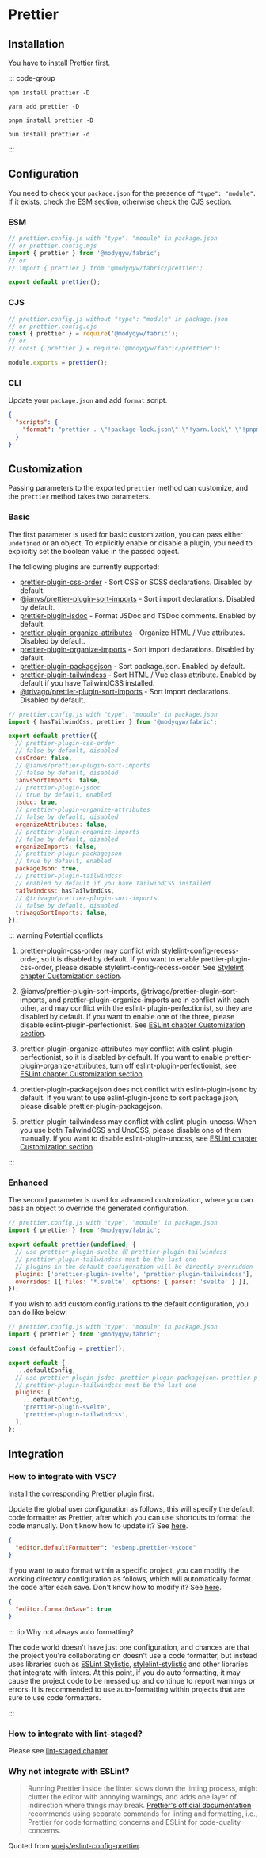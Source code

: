 # Prettier

## Installation

You have to install Prettier first.

::: code-group

```shell [npm]
npm install prettier -D
```

```shell [yarn]
yarn add prettier -D
```

```shell [pnpm]
pnpm install prettier -D
```

```shell [bun]
bun install prettier -d
```

:::

## Configuration

You need to check your `package.json` for the presence of `"type": "module"`. If it exists, check the [ESM section](#esm), otherwise check the [CJS section](#cjs).

### ESM

```js
// prettier.config.js with "type": "module" in package.json
// or prettier.config.mjs
import { prettier } from '@modyqyw/fabric';
// or
// import { prettier } from '@modyqyw/fabric/prettier';

export default prettier();
```

### CJS

```js
// prettier.config.js without "type": "module" in package.json
// or prettier.config.cjs
const { prettier } = require('@modyqyw/fabric');
// or
// const { prettier } = require('@modyqyw/fabric/prettier');

module.exports = prettier();
```

### CLI

Update your `package.json` and add `format` script.

```json
{
  "scripts": {
    "format": "prettier . \"!package-lock.json\" \"!yarn.lock\" \"!pnpm-lock.yaml\" \"bun.lock\"  --ignore-unknown --write --cache"
  }
}
```

## Customization

Passing parameters to the exported `prettier` method can customize, and the `prettier` method takes two parameters.

### Basic

The first parameter is used for basic customization, you can pass either `undefined` or an object. To explicitly enable or disable a plugin, you need to explicitly set the boolean value in the passed object.

The following plugins are currently supported:

- [prettier-plugin-css-order](https://github.com/Siilwyn/prettier-plugin-css-order) - Sort CSS or SCSS declarations. Disabled by default.
- [@ianvs/prettier-plugin-sort-imports](https://github.com/ianvs/prettier-plugin-sort-imports) - Sort import declarations. Disabled by default.
- [prettier-plugin-jsdoc](https://github.com/hosseinmd/prettier-plugin-jsdoc) - Format JSDoc and TSDoc comments. Enabled by default.
- [prettier-plugin-organize-attributes](https://github.com/NiklasPor/prettier-plugin-organize-attributes) - Organize HTML / Vue attributes. Disabled by default.
- [prettier-plugin-organize-imports](https://github.com/simonhaenisch/prettier-plugin-organize-imports) - Sort import declarations. Disabled by default.
- [prettier-plugin-packagejson](https://github.com/matzkoh/prettier-plugin-packagejson) - Sort package.json. Enabled by default.
- [prettier-plugin-tailwindcss](https://github.com/tailwindlabs/prettier-plugin-tailwindcss) - Sort HTML / Vue class attribute. Enabled by default if you have TailwindCSS installed.
- [@trivago/prettier-plugin-sort-imports](https://github.com/trivago/prettier-plugin-sort-imports) - Sort import declarations. Disabled by default.

```javascript
// prettier.config.js with "type": "module" in package.json
import { hasTailwindCss, prettier } from '@modyqyw/fabric';

export default prettier({
  // prettier-plugin-css-order
  // false by default, disabled
  cssOrder: false,
  // @ianvs/prettier-plugin-sort-imports
  // false by default, disabled
  ianvsSortImports: false,
  // prettier-plugin-jsdoc
  // true by default, enabled
  jsdoc: true,
  // prettier-plugin-organize-attributes
  // false by default, disabled
  organizeAttributes: false,
  // prettier-plugin-organize-imports
  // false by default, disabled
  organizeImports: false,
  // prettier-plugin-packagejson
  // true by default, enabled
  packageJson: true,
  // prettier-plugin-tailwindcss
  // enabled by default if you have TailwindCSS installed
  tailwindcss: hasTailwindCss,
  // @trivago/prettier-plugin-sort-imports
  // false by default, disabled
  trivagoSortImports: false,
});
```

::: warning Potential conflicts

1. prettier-plugin-css-order may conflict with stylelint-config-recess-order, so it is disabled by default. If you want to enable prettier-plugin-css-order, please disable stylelint-config-recess-order. See [Stylelint chapter Customization section](../linter/stylelint#customization).

2. @ianvs/prettier-plugin-sort-imports, @trivago/prettier-plugin-sort-imports, and prettier-plugin-organize-imports are in conflict with each other, and may conflict with the eslint- plugin-perfectionist, so they are disabled by default. If you want to enable one of the three, please disable eslint-plugin-perfectionist. See [ESLint chapter Customization section](../linter/eslint#customization).

3. prettier-plugin-organize-attributes may conflict with eslint-plugin-perfectionist, so it is disabled by default. If you want to enable prettier-plugin-organize-attributes, turn off eslint-plugin-perfectionist, see [ESLint chapter Customization section](../linter/eslint#customization).

4. prettier-plugin-packagejson does not conflict with eslint-plugin-jsonc by default. If you want to use eslint-plugin-jsonc to sort package.json, please disable prettier-plugin-packagejson.

5. prettier-plugin-tailwindcss may conflict with eslint-plugin-unocss. When you use both TailwindCSS and UnoCSS, please disable one of them manually. If you want to disable eslint-plugin-unocss, see [ESLint chapter Customization section](../linter/eslint#customization).

:::

### Enhanced

The second parameter is used for advanced customization, where you can pass an object to override the generated configuration.

```javascript
// prettier.config.js with "type": "module" in package.json
import { prettier } from '@modyqyw/fabric';

export default prettier(undefined, {
  // use prettier-plugin-svelte 和 prettier-plugin-tailwindcss
  // prettier-plugin-tailwindcss must be the last one
  // plugins in the default configuration will be directly overridden
  plugins: ['prettier-plugin-svelte', 'prettier-plugin-tailwindcss'],
  overrides: [{ files: '*.svelte', options: { parser: 'svelte' } }],
});
```

If you wish to add custom configurations to the default configuration, you can do like below:

```javascript
// prettier.config.js with "type": "module" in package.json
import { prettier } from '@modyqyw/fabric';

const defaultConfig = prettier();

export default {
  ...defaultConfig,
  // use prettier-plugin-jsdoc、prettier-plugin-packagejson、prettier-plugin-svelte 和 prettier-plugin-tailwindcss
  // prettier-plugin-tailwindcss must be the last one
  plugins: [
    ...defaultConfig,
    'prettier-plugin-svelte',
    'prettier-plugin-tailwindcss',
  ],
};
```

## Integration

### How to integrate with VSC?

Install [the corresponding Prettier plugin](https://marketplace.visualstudio.com/items?itemName=esbenp.prettier-vscode) first.

Update the global user configuration as follows, this will specify the default code formatter as Prettier, after which you can use shortcuts to format the code manually. Don't know how to update it? See [here](https://code.visualstudio.com/docs/getstarted/settings#_settingsjson).

```json
{
  "editor.defaultFormatter": "esbenp.prettier-vscode"
}
```

If you want to auto format within a specific project, you can modify the working directory configuration as follows, which will automatically format the code after each save. Don't know how to modify it? See [here](https://code.visualstudio.com/docs/getstarted/settings#_workspace-settings).

```json
{
  "editor.formatOnSave": true
}
```

::: tip Why not always auto formatting?

The code world doesn't have just one configuration, and chances are that the project you're collaborating on doesn't use a code formatter, but instead uses libraries such as [ESLint Stylistic](https://eslint.style/), [stylelint-stylistic](https://github.com/elirasza/stylelint-stylistic) and other libraries that integrate with linters. At this point, if you do auto formatting, it may cause the project code to be messed up and continue to report warnings or errors. It is recommended to use auto-formatting within projects that are sure to use code formatters.

:::

### How to integrate with lint-staged?

Please see [lint-staged chapter](../git/lint-staged.md).

### Why not integrate with ESLint?

> Running Prettier inside the linter slows down the linting process, might clutter the editor with annoying warnings, and adds one layer of indirection where things may break. [Prettier's official documentation](https://prettier.io/docs/en/integrating-with-linters.html) recommends using separate commands for linting and formatting, i.e., Prettier for code formatting concerns and ESLint for code-quality concerns.

Quoted from [vuejs/eslint-config-prettier](https://github.com/vuejs/eslint-config-prettier#use-separate-commands-for-linting-and-formatting).
